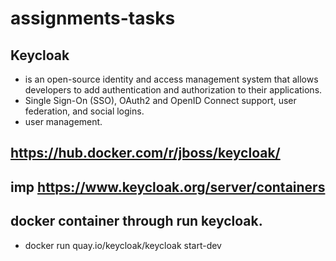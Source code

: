 # assignments-tasks
## Keycloak 
- is an open-source identity and access management system that allows developers to add authentication and authorization to their applications.
- Single Sign-On (SSO), OAuth2 and OpenID Connect support, user federation, and social logins.
- user management.
## https://hub.docker.com/r/jboss/keycloak/
## imp https://www.keycloak.org/server/containers
## docker container through run keycloak.
- docker run quay.io/keycloak/keycloak start-dev
